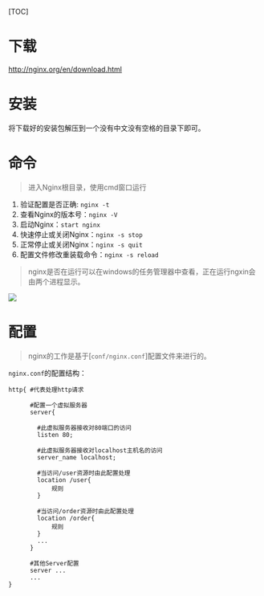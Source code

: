 [TOC]

# 下载

http://nginx.org/en/download.html



# 安装

将下载好的安装包解压到一个没有中文没有空格的目录下即可。



# 命令

> 进入Nginx根目录，使用cmd窗口运行

1. 验证配置是否正确: `nginx -t`
2. 查看Nginx的版本号：`nginx -V`
3. 启动Nginx：`start nginx`
4. 快速停止或关闭Nginx：`nginx -s stop`
5. 正常停止或关闭Nginx：`nginx -s quit`
6. 配置文件修改重装载命令：`nginx -s reload`

> nginx是否在运行可以在windows的任务管理器中查看，正在运行ngxin会由两个进程显示。

![](https://note.youdao.com/yws/api/personal/file/9C2135661EF34F94B0EACCD64EDA7E41?method=download&shareKey=fd4838b76d66a477cd8b73659498c765)



# 配置

> nginx的工作是基于[`conf/nginx.conf`]配置文件来进行的。

`nginx.conf`的配置结构：

```shell
http{ #代表处理http请求

      #配置一个虚拟服务器
      server{
      
      	#此虚拟服务器接收对80端口的访问
      	listen 80; 
      	
     	#此虚拟服务器接收对localhost主机名的访问
      	server_name localhost; 
      	
      	#当访问/user资源时由此配置处理
      	location /user{
      		规则
      	}
      	
      	#当访问/order资源时由此配置处理
      	location /order{
      		规则
      	}
      	...
      }

      #其他Server配置
      server ...
      ...
}

```


